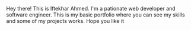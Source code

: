 Hey there! This is Iftekhar Ahmed. I'm a pationate web developer and software engineer. This is my basic portfolio where you can see my skills and some of my projects works. Hope you like it
